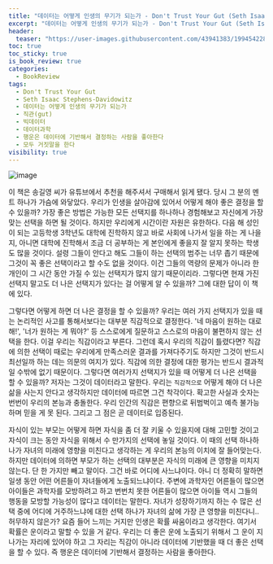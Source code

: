 ```yaml
---
title: "데이터는 어떻게 인생의 무기가 되는가 - Don't Trust Your Gut (Seth Isaac Stephens-Davidowitz)"
excerpt: "데이터는 어떻게 인생의 무기가 되는가 - Don't Trust Your Gut (Seth Isaac Stephens-Davidowitz)"
header:
  teaser: "https://user-images.githubusercontent.com/43941383/199454228-d5b248db-3978-4984-8b74-7a8903bbff3e.png"
toc: true
toc_sticky: true
is_book_review: true
categories:
  - BookReview
tags:
  - Don't Trust Your Gut 
  - Seth Isaac Stephens-Davidowitz
  - 데이터는 어떻게 인생의 무기가 되는가
  - 직관(gut)
  - 빅데이터
  - 데이터과학
  - 행운은 데이터에 기반해서 결정하는 사람을 좋아한다
  - 모두 거짓말을 한다
visibility: true
---
```


![image](https://user-images.githubusercontent.com/43941383/199454228-d5b248db-3978-4984-8b74-7a8903bbff3e.png)

이 책은 송길영 씨가 유튜브에서 추천을 해주셔서 구매해서 읽게 됐다. 당시 그 분의 멘트 하나가 가슴에 와닿았다. 우리가 인생을 살아감에 있어서 어떻게 해야 좋은 결정을 할 수 있을까? 가장 좋은 방법은 가능한 모든 선택지를 하나하나 경험해보고 자신에게 가장 맞는 선택을 하면 될 것이다. 하지만 우리에게 시간이란 자원은 유한하다. 다음 해 성인이 되는 고등학생 3학년도 대학에 진학하지 않고 바로 사회에 나가서 일을 하는 게 나을지, 아니면 대학에 진학해서 조금 더 공부하는 게 본인에게 좋을지 잘 알지 못하는 학생도 많을 것이다. 설령 그들이 안다고 해도 그들이 하는 선택의 범주는 너무 좁기 때문에 그것이 꼭 좋은 선택이라고 할 수도 없을 것이다. 이건 그들의 역량의 문제가 아니라 한 개인이 그 시간 동안 가질 수 있는 선택지가 많지 않기 때문이리라. 그렇다면 현재 가진 선택지 말고도 더 나은 선택지가 있다는 걸 어떻게 알 수 있을까? 그에 대한 답이 이 책에 있다.

그렇다면 어떻게 하면 더 나은 결정을 할 수 있을까? 우리는 여러 가지 선택지가 있을 때는 논리적인 사고를 통해서보다는 대부분 직감적으로 결정한다. '네 마음이 원하는 대로 해!', '너가 원하는 게 뭐야?' 등 스스로에게 질문하고 스스로의 마음이 불편하지 않는 선택을 한다. 이걸 우리는 직감이라고 부른다. 그런데 혹시 우리의 직감이 틀렸다면? 직감에 의한 선택이 때로는 우리에게 만족스러운 결과를 가져다주기도 하지만 그것이 반드시 최선일까 하는 데는 의문의 여지가 있다. 직감에 의한 결정에 대한 평가는 반드시 결과적일 수밖에 없기 때문이다. 그렇다면 여러가지 선택지가 있을 때 어떻게 더 나은 선택을 할 수 있을까? 저자는 그것이 데이터라고 말한다. 우리는 `직감적으로` 어떻게 해야 더 나은 삶을 사는지 안다고 생각하지만 데이터에 따르면 그건 착각이다. 확고한 사실과 숫자는 번번이 우리의 본능과 충돌한다. 우리 인간의 직감은 편향으로 뒤범벅이고 예측 불가능하며 믿을 게 못 된다. 그리고 그 점은 곧 데이터로 입증된다.

자식이 있는 부모는 어떻게 하면 자식을 좀 더 잘 키울 수 있을지에 대해 고민할 것이고 자식이 크는 동안 자식을 위해서 수 만가지의 선택에 놓일 것이다. 이 때의 선택 하나하나가 자녀의 미래에 영향을 미친다고 생각하는 게 우리의 본능의 이치에 잘 들어맞는다. 하지만 데이터에 의하면 부모가 하는 선택의 대부분은 자식의 미래에 큰 영향을 미치지 않는다. 단 한 가지만 빼고 말이다. 그건 바로 어디에 사느냐이다. 아니 더 정확히 말하면 일생 동안 어떤 어른들이 자녀들에게 노출되느냐이다. 주변에 과학자인 어른들이 많으면 아이들은 과학자를 모방하려고 하고 번번치 못한 어른들이 많으면 아이들 역시 그들의 행동을 모방할 가능성이 많다고 데이터는 말한다. 자녀가 성장하기까지 하는 수 많은 선택 중에 어디에 거주하느냐에 대한 선택 하나가 자녀의 삶에 가장 큰 영향을 미친다니.. 허무하지 않은가? 요즘 들어 느끼는 거지만 인생은 확률 싸움이라고 생각한다. 여기서 확률은 운이라고 말할 수 있을 거 같다. 우리는 더 좋은 운에 노출되기 위해서 그 운이 지나가는 자리에 있어야 하고 그 자리는 직감이 아니라 데이터에 기반했을 때 더 좋은 선택을 할 수 있다. 즉 행운은 데이터에 기반해서 결정하는 사람을 좋아한다.
